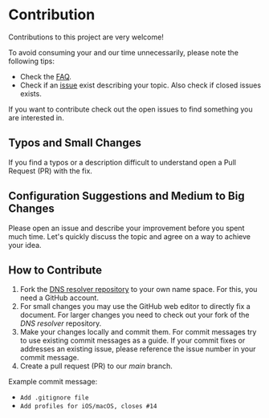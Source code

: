 # Contribution

Contributions to this project are very welcome!

To avoid consuming your and our time unnecessarily, please note the following tips:

- Check the [FAQ](FAQ.md).
- Check if an [issue](https://github.com/DigitaleGesellschaft/DNS-Resolver/issues) exist describing your topic. Also
  check if closed issues exists.

If you want to contribute check out the open issues to find something you are interested in.

## Typos and Small Changes

If you find a typos or a description difficult to understand open a Pull Request (PR) with the fix.

## Configuration Suggestions and Medium to Big Changes

Please open an issue and describe your improvement before you spent much time. Let's quickly discuss the topic and agree
on a way to achieve your idea.

## How to Contribute

1. Fork the [DNS resolver repository](https://github.com/DigitaleGesellschaft/DNS-Resolver) to your own name space. For this, you need a GitHub account.
2. For small changes you may use the GitHub web editor to directly fix a document. For larger changes you need to check out your fork of the _DNS resolver_ repository.
3. Make your changes locally and commit them. For commit messages try to use existing commit messages as a guide. If your commit fixes or addresses an existing issue, please reference the issue number in your commit message.
4. Create a pull request (PR) to our _main_ branch.

Example commit message:

- `Add .gitignore file`
- `Add profiles for iOS/macOS, closes #14`
